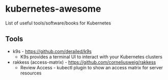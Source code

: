 # kubernetes-awesome

List of useful tools/software/books for Kubernetes

## Tools

* k9s - https://github.com/derailed/k9s
  * K9s provides a terminal UI to interact with your Kubernetes clusters
* rakkess (access-matrix) - https://github.com/corneliusweig/rakkess
  * Review Access - kubectl plugin to show an access matrix for server resources
